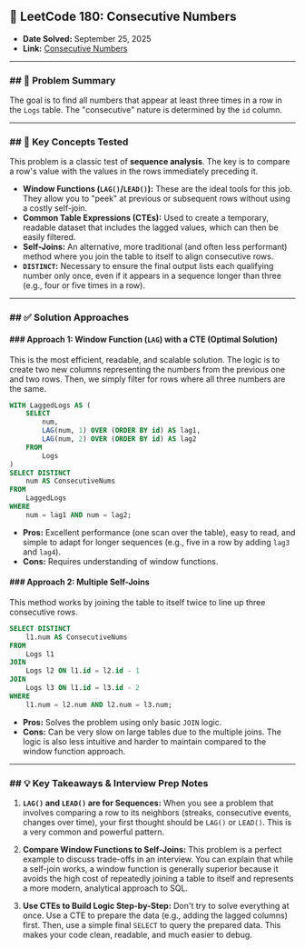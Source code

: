 ## 📝 LeetCode 180: Consecutive Numbers

  * **Date Solved:** September 25, 2025
  * **Link:** [Consecutive Numbers](https://leetcode.com/problems/consecutive-numbers/)

-----

### \#\# 🎯 Problem Summary

The goal is to find all numbers that appear at least three times in a row in the `Logs` table. The "consecutive" nature is determined by the `id` column.

-----

### \#\# 🧠 Key Concepts Tested

This problem is a classic test of **sequence analysis**. The key is to compare a row's value with the values in the rows immediately preceding it.

  * **Window Functions (`LAG()`/`LEAD()`):** These are the ideal tools for this job. They allow you to "peek" at previous or subsequent rows without using a costly self-join.
  * **Common Table Expressions (CTEs):** Used to create a temporary, readable dataset that includes the lagged values, which can then be easily filtered.
  * **Self-Joins:** An alternative, more traditional (and often less performant) method where you join the table to itself to align consecutive rows.
  * **`DISTINCT`:** Necessary to ensure the final output lists each qualifying number only once, even if it appears in a sequence longer than three (e.g., four or five times in a row).

-----

### \#\# ✅ Solution Approaches

#### \#\#\# Approach 1: Window Function (`LAG`) with a CTE (Optimal Solution)

This is the most efficient, readable, and scalable solution. The logic is to create two new columns representing the numbers from the previous one and two rows. Then, we simply filter for rows where all three numbers are the same.

```sql
WITH LaggedLogs AS (
    SELECT
        num,
        LAG(num, 1) OVER (ORDER BY id) AS lag1,
        LAG(num, 2) OVER (ORDER BY id) AS lag2
    FROM
        Logs
)
SELECT DISTINCT
    num AS ConsecutiveNums
FROM
    LaggedLogs
WHERE
    num = lag1 AND num = lag2;
```

  * **Pros:** Excellent performance (one scan over the table), easy to read, and simple to adapt for longer sequences (e.g., five in a row by adding `lag3` and `lag4`).
  * **Cons:** Requires understanding of window functions.

#### \#\#\# Approach 2: Multiple Self-Joins

This method works by joining the table to itself twice to line up three consecutive rows.

```sql
SELECT DISTINCT
    l1.num AS ConsecutiveNums
FROM
    Logs l1
JOIN
    Logs l2 ON l1.id = l2.id - 1
JOIN
    Logs l3 ON l1.id = l3.id - 2
WHERE
    l1.num = l2.num AND l2.num = l3.num;
```

  * **Pros:** Solves the problem using only basic `JOIN` logic.
  * **Cons:** Can be very slow on large tables due to the multiple joins. The logic is also less intuitive and harder to maintain compared to the window function approach.

-----

### \#\# 💡 Key Takeaways & Interview Prep Notes

1.  **`LAG()` and `LEAD()` are for Sequences:** When you see a problem that involves comparing a row to its neighbors (streaks, consecutive events, changes over time), your first thought should be `LAG()` or `LEAD()`. This is a very common and powerful pattern.

2.  **Compare Window Functions to Self-Joins:** This problem is a perfect example to discuss trade-offs in an interview. You can explain that while a self-join works, a window function is generally superior because it avoids the high cost of repeatedly joining a table to itself and represents a more modern, analytical approach to SQL.

3.  **Use CTEs to Build Logic Step-by-Step:** Don't try to solve everything at once. Use a CTE to prepare the data (e.g., adding the lagged columns) first. Then, use a simple final `SELECT` to query the prepared data. This makes your code clean, readable, and much easier to debug.
